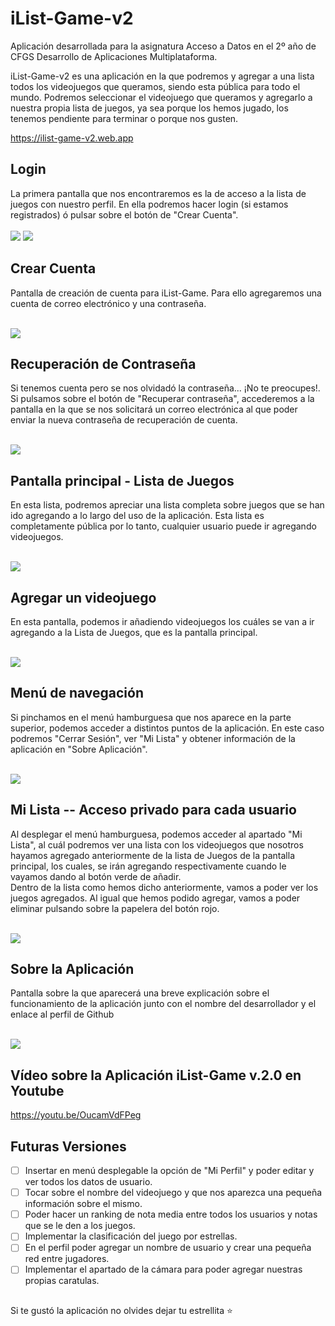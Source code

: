 # iList-Game-v2

Aplicación desarrollada para la asignatura Acceso a Datos en el 2º año de CFGS Desarrollo de Aplicaciones Multiplataforma. <br>

iList-Game-v2 es una aplicación en la que podremos y agregar a una lista todos los videojuegos que queramos, siendo esta pública para todo el mundo.
Podremos seleccionar el videojuego que queramos y agregarlo a nuestra propia lista de juegos, ya sea porque los hemos jugado, los tenemos pendiente para terminar o porque nos gusten. <br>

https://ilist-game-v2.web.app

## Login
La primera pantalla que nos encontraremos es la de acceso a la lista de juegos con nuestro perfil. En ella podremos hacer login (si estamos registrados) ó pulsar sobre el botón de "Crear Cuenta". <br> <br>
![](1.png)
![](gifcorreo2.gif)

## Crear Cuenta
Pantalla de creación de cuenta para iList-Game. Para ello agregaremos una cuenta de correo electrónico y una contraseña. <br> <br>

![](2.png)

## Recuperación de Contraseña
Si tenemos cuenta pero se nos olvidadó la contraseña... ¡No te preocupes!. Si pulsamos sobre el botón de "Recuperar contraseña", accederemos a la pantalla en la que se nos solicitará un correo electrónica al que poder enviar la nueva contraseña de recuperación de cuenta. <br> <br>

![](3.png)

## Pantalla principal - Lista de Juegos
En esta lista, podremos apreciar una lista completa sobre juegos que se han ido agregando a lo largo del uso de la aplicación. Esta lista es completamente pública por lo tanto, cualquier usuario puede ir agregando videojuegos. <br> <br>

![](5.png)

## Agregar un videojuego
En esta pantalla, podemos ir añadiendo videojuegos los cuáles se van a ir agregando a la Lista de Juegos, que es la pantalla principal. <br> <br>

![](6.png)

## Menú de navegación
Si pinchamos en el menú hamburguesa que nos aparece en la parte superior, podemos acceder a distintos puntos de la aplicación. En este caso podremos "Cerrar Sesión", ver "Mi Lista" y obtener información de la aplicación en "Sobre Aplicación". <br> <br>

![](7.png)

## Mi Lista -- Acceso privado para cada usuario
Al desplegar el menú hamburguesa, podemos acceder al apartado "Mi Lista", al cuál podremos ver una lista con los videojuegos que nosotros hayamos agregado anteriormente de la lista de Juegos de la pantalla principal, los cuales, se irán agregando respectivamente cuando le vayamos dando al botón verde de añadir. <br>
Dentro de la lista como hemos dicho anteriormente, vamos a poder ver los juegos agregados. Al igual que hemos podido agregar, vamos a poder eliminar pulsando sobre la papelera del botón rojo. <br> <br>

![](8.png)

## Sobre la Aplicación
Pantalla sobre la que aparecerá una breve explicación sobre el funcionamiento de la aplicación junto con el nombre del desarrollador y el enlace al perfil de Github <br> <br>

![](9.png)

## Vídeo sobre la Aplicación iList-Game v.2.0 en Youtube

https://youtu.be/OucamVdFPeg

## Futuras Versiones
-[ ] Insertar en menú desplegable la opción de "Mi Perfil" y poder editar y ver todos los datos de usuario. <br>
-[ ] Tocar sobre el nombre del videojuego y que nos aparezca una pequeña información sobre el mismo. <br>
-[ ] Poder hacer un ranking de nota media entre todos los usuarios y notas que se le den a los juegos. <br>
-[ ] Implementar la clasificación del juego por estrellas. <br>
-[ ] En el perfil poder agregar un nombre de usuario y crear una pequeña red entre jugadores. <br>
-[ ] Implementar el apartado de la cámara para poder agregar nuestras propias caratulas. <br>

##
Si te gustó la aplicación no olvides dejar tu estrellita ⭐



